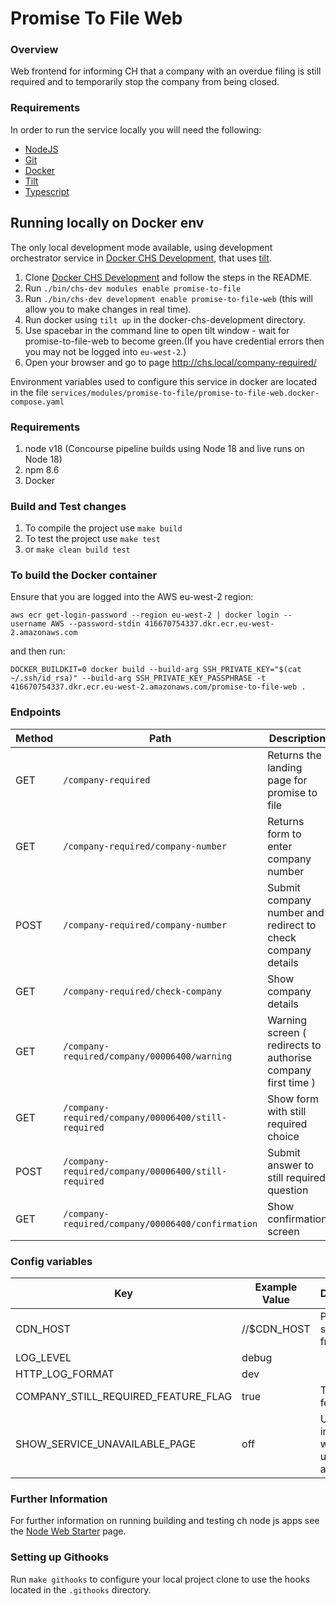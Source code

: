 # Promise To File Web

### Overview

Web frontend for informing CH that a company with an overdue filing is still required and to
temporarily stop the company from being closed.

### Requirements

In order to run the service locally you will need the following:

- [NodeJS](https://nodejs.org/en/)
- [Git](https://git-scm.com/downloads)
- [Docker](https://www.docker.com/)
- [Tilt](https://tilt.dev/)
- [Typescript](https://www.typescriptlang.org/)

## Running locally on Docker env

The only local development mode available, using development orchestrator service in [Docker CHS Development](https://github.com/companieshouse/docker-chs-development), that uses [tilt](https://tilt.dev/).

1. Clone [Docker CHS Development](https://github.com/companieshouse/docker-chs-development) and follow the steps in the README.
2. Run `./bin/chs-dev modules enable promise-to-file`
3. Run `./bin/chs-dev development enable promise-to-file-web` (this will allow you to make changes in real time).
4. Run docker using `tilt up` in the docker-chs-development directory.
5. Use spacebar in the command line to open tilt window - wait for promise-to-file-web to become green.(If you have credential errors then  you may not be logged into `eu-west-2`.)
6. Open your browser and go to page <http://chs.local/company-required/>

Environment variables used to configure this service in docker are located in the file `services/modules/promise-to-file/promise-to-file-web.docker-compose.yaml`

### Requirements

1. node v18 (Concourse pipeline builds using Node 18 and live runs on Node 18)
2. npm 8.6
3. Docker

### Build and Test changes

1. To compile the project use `make build`
2. To test the project use `make test`
3. or `make clean build test`

### To build the Docker container

Ensure that you are logged into the AWS eu-west-2 region:

`aws ecr get-login-password --region eu-west-2 | docker login --username AWS --password-stdin 416670754337.dkr.ecr.eu-west-2.amazonaws.com`

and then run:

`DOCKER_BUILDKIT=0 docker build --build-arg SSH_PRIVATE_KEY="$(cat ~/.ssh/id_rsa)" --build-arg SSH_PRIVATE_KEY_PASSPHRASE -t 416670754337.dkr.ecr.eu-west-2.amazonaws.com/promise-to-file-web .`

### Endpoints

Method | Path                                                   | Description
------ | ------------------------------------------------------ | -----------
GET    | `/company-required`                                    | Returns the landing page for promise to file
GET    | `/company-required/company-number`                     | Returns form to enter company number
POST   | `/company-required/company-number`                     | Submit company number and redirect to check company details
GET    | `/company-required/check-company`                      | Show company details
GET    | `/company-required/company/00006400/warning`           | Warning screen ( redirects to authorise company first time )
GET    | `/company-required/company/00006400/still-required`    | Show form with still required choice
POST   | `/company-required/company/00006400/still-required`    | Submit answer to still required question
GET    | `/company-required/company/00006400/confirmation`      | Show confirmation screen

### Config variables

Key                                 | Example Value    | Description
----------------------------------- | ---------------- | ------------------------------------
CDN_HOST                            | //$CDN_HOST      | Path to CH styling for frontend
LOG_LEVEL                           | debug            |
HTTP_LOG_FORMAT                     | dev              |
COMPANY_STILL_REQUIRED_FEATURE_FLAG | true             | Temporary feature flag
SHOW_SERVICE_UNAVAILABLE_PAGE       | off              | Used to inform user when site is undergoing a fix

### Further Information
For further information on running building and testing ch node js apps see the [Node Web Starter](https://github.com/companieshouse/node-web-starter/blob/master/README.md) page.

### Setting up Githooks

Run `make githooks` to configure your local project clone to use the hooks located in the `.githooks` directory.
